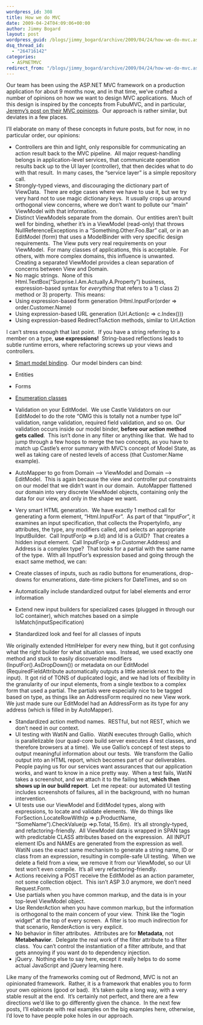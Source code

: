 ```yaml
---
wordpress_id: 308
title: How we do MVC
date: 2009-04-24T04:09:06+00:00
author: Jimmy Bogard
layout: post
wordpress_guid: /blogs/jimmy_bogard/archive/2009/04/24/how-we-do-mvc.aspx
dsq_thread_id:
  - "264716142"
categories:
  - ASPNETMVC
redirect_from: "/blogs/jimmy_bogard/archive/2009/04/24/how-we-do-mvc.aspx/"
---
```

Our team has been using the ASP.NET MVC framework on a production application for about 9 months now, and in that time, we’ve crafted a number of opinions on how we want to design MVC applications.&#160; Much of this design is inspired by the concepts from FubuMVC, and in particular, [Jeremy’s post on their MVC opinions](http://codebetter.com/blogs/jeremy.miller/archive/2008/10/23/our-opinions-on-the-asp-net-mvc-introducing-the-thunderdome-principle.aspx).&#160; Our approach is rather similar, but deviates in a few places.

I’ll elaborate on many of these concepts in future posts, but for now, in no particular order, our opinions:

  * Controllers are thin and light, only responsible for communicating an action result back to the MVC pipeline.&#160; All major request-handling belongs in application-level services, that communicate operation results back up to the UI layer (controller), that then decides what to do with that result.&#160; In many cases, the “service layer” is a simple repository call.
  * Strongly-typed views, and discouraging the dictionary part of ViewData.&#160; There are edge cases where we have to use it, but we try very hard not to use magic dictionary keys.&#160; It usually crops up around orthogonal view concerns, where we don’t want to pollute our “main” ViewModel with that information.
  * Distinct ViewModels separate from the domain.&#160; Our entities aren’t built well for binding, whether it’s in a ViewModel (read-only) that throws NullReferenceExceptions in a “Something.Other.Foo.Bar” call, or in an EditModel (form) that uses a ModelBinder with very specific design requirements.&#160; The View puts very real requirements on your ViewModel.&#160; For many classes of applications, this is acceptable.&#160; For others, with more complex domains, this influence is unwanted.&#160; Creating a separated ViewModel provides a clean separation of concerns between View and Domain.
  * No magic strings.&#160; None of this Html.TextBox(“Surprise.I.Am.Actually.A.Property”) business, expression-based syntax for _everything_ that refers to a 1) class 2) method or 3) property.&#160; This means:
  * Using expression-based form generation (Html.InputFor(order => order.Customer.Name)
  * Using expression-based URL generation (Url.Action<ProductController>(c => c.Index()))
  * Using expression-based RedirectToAction methods, similar to Url.Action

I can’t stress enough that last point.&#160; If you have a string referring to a member on a type, **use expressions!**&#160; String-based reflections leads to subtle runtime errors, where refactoring screws up your views and controllers.

  * [Smart model binding](http://www.lostechies.com/blogs/jimmy_bogard/archive/2009/03/17/a-better-model-binder.aspx).&#160; Our model binders can bind:
  * Entities
  * Forms
  * [Enumeration classes](http://www.lostechies.com/blogs/jimmy_bogard/archive/2008/08/12/enumeration-classes.aspx)

  * Validation on your EditModel.&#160; We use Castle Validators on our EditModel to do the rote “OMG this is totally not a number type lol” validation, range validation, required field validation, and so on.&#160; Our validation occurs inside our model binder, **before our action method gets called**.&#160; This isn’t done in any filter or anything like that.&#160; We had to jump through a few hoops to merge the two concepts, as you have to match up Castle’s error summary with MVC’s concept of Model State, as well as taking care of nested levels of access (that Customer.Name example).
  * AutoMapper to go from Domain –> ViewModel and Domain –> EditModel.&#160; This is again because the view and controller put constraints on our model that we didn’t want in our domain.&#160; AutoMapper flattened our domain into very discrete ViewModel objects, containing only the data for our view, and only in the shape we want.
  * Very smart HTML generation.&#160; We have exactly 1 method call for generating a form element, “Html.InputFor”.&#160; As part of that “InputFor”, it examines an input specification, that collects the PropertyInfo, any attributes, the type, any modifiers called, and selects an appropriate InputBuilder.&#160; Call InputFor(p => p.Id) and Id is a GUID?&#160; That creates a hidden input element.&#160; Call InputFor(p => p.Customer.Address) and Address is a complex type?&#160; That looks for a partial with the same name of the type.&#160; With all InputFor’s expression based and going through the exact same method, we can:
  * Create classes of inputs, such as radio buttons for enumerations, drop-downs for enumerations, date-time pickers for DateTimes, and so on
  * Automatically include standardized output for label elements and error information
  * Extend new input builders for specialized cases (plugged in through our IoC container), which matches based on a simple IsMatch(inputSpecification)
  * Standardized look and feel for all classes of inputs

We originally extended HtmlHelper for every new thing, but it got confusing what the right builder for what situation was.&#160; Instead, we used exactly one method and stuck to easily discoverable modifiers (InputFor().AsDropDown()) or metadata on our EditModel (RequiredFieldAttribute automatically outputs a little asterisk next to the input).&#160; It got rid of TONS of duplicated logic, and we had lots of flexibility in the granularity of our input elements, from a single textbox to a complex form that used a partial. The partials were especially nice to be tagged based on type, as things like an AddressForm required no new View work.&#160; We just made sure our EditModel had an AddressForm as its type for any address (which is filled in by AutoMapper).

  * Standardized action method names.&#160; RESTful, but not REST, which we don’t need in our context.
  * UI testing with WatiN and Gallio.&#160; WatiN executes through Gallio, which is parallelizable (our quad-core build server executes 4 test classes, and therefore browsers at a time).&#160; We use Gallio’s concept of test steps to output meaningful information about our tests.&#160; We transform the Gallio output into an HTML report, which becomes part of our deliverables.&#160; People paying us for our services want assurances that our application works, and want to know in a nice pretty way.&#160; When a test fails, WatiN takes a screenshot, and we attach it to the failing test, **which then shows up in our build report**.&#160; Let me repeat: our automated UI testing includes screenshots of failures, all in the background, with no human intervention.
  * UI tests use our ViewModel and EditModel types, along with expressions, to locate and validate elements.&#160; We do things like ForSection<ProductDto>.LocateRowWith(p => p.ProductName, “SomeName”).CheckValue(p =>p.Total, 15.6m).&#160; It’s all strongly-typed, and refactoring-friendly.&#160; All ViewModel data is wrapped in SPAN tags with predictable CLASS attributes based on the expression.&#160; All INPUT element IDs and NAMEs are generated from the expression as well.&#160; WatiN uses the exact same mechanism to generate a string name, ID or class from an expression, resulting in compile-safe UI testing.&#160; When we delete a field from a view, we remove it from our ViewModel, so our UI test won’t even compile.&#160; It’s all very refactoring-friendly.
  * Actions receiving a POST receive the EditModel as an action parameter, not some collection object.&#160; This isn’t ASP 3.0 anymore, we don’t need Request.Form.
  * Use partials when you have common markup, and the data is in your top-level ViewModel object.
  * Use RenderAction when you have common markup, but the information is orthogonal to the main concern of your view.&#160; Think like the “login widget” at the top of every screen.&#160; A filter is too much indirection for that scenario, RenderAction is very explicit.
  * No behavior in filter attributes.&#160; Attributes are for **Metadata**, not **Metabehavior**.&#160; Delegate the real work of the filter attribute to a filter class.&#160; You can’t control the instantiation of a filter attribute, and that gets annoying if you want do to dependency injection.
  * jQuery.&#160; Nothing else to say here, except it really helps to do some actual JavaScript and jQuery learning here.

Like many of the frameworks coming out of Redmond, MVC is not an opinionated framework.&#160; Rather, it is a framework that enables you to form your own opinions (good or bad).&#160; It’s taken quite a long way, with a very stable result at the end.&#160; It’s certainly not perfect, and there are a few directions we’d like to go differently given the chance.&#160; In the next few posts, I’ll elaborate with real examples on the big examples here, otherwise, I’d love to have people poke holes in our approach.